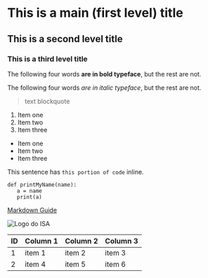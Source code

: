# This is a main (first level) title
## This is a second level title
### This is a third level title

The following four words **are in bold typeface**, but the rest are not.

The following four words *are in italic typeface*, but the rest are not.

> text blockquote

1. Item one
2. Item two
3. Item three

- Item one
- Item two
- Item three

This sentence has `this portion of code` inline.

```
def printMyName(name):
   a = name
   print(a)
```
[Markdown Guide](https://www.markdownguide.org/)

![Logo do ISA](./images/logo_ISA.png)

|ID| Column 1| Column 2| Column 3|
|--|---------|---------|---------|
|1 | item 1  | item 2  | item 3  |
|2 | item 4  | item 5  | item 6  |